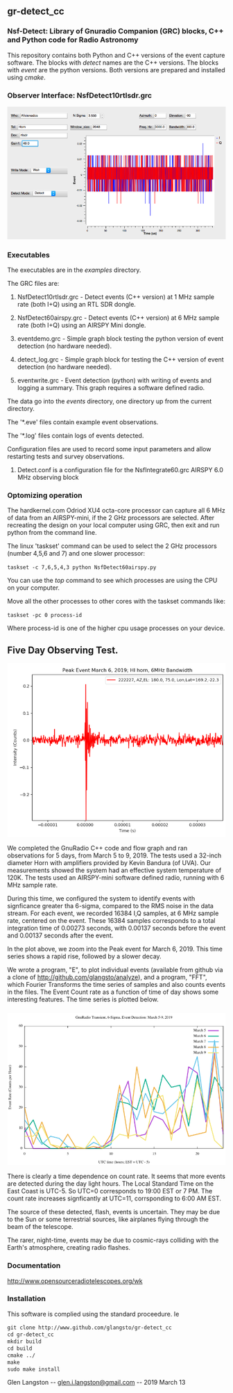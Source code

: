 ## gr-detect_cc

### Nsf-Detect: Library of Gnuradio Companion (GRC) blocks, C++  and Python code for Radio Astronomy

This repository contains both Python and C++ versions of the event capture software.
The blocks with _detect_ names are the C++ versions.   The blocks with _event_ are the python versions.  Both
versions are prepared and installed using _cmake_.

### Observer Interface: NsfDetect10rtlsdr.grc

![Observer Inteface](/images/NsfDetect10rtlsdr.png)

### Executables

The executables are in the _examples_ directory.

The GRC files are:

1. NsfDetect10rtlsdr.grc - Detect events (C++ version) at 1 MHz sample rate (both I+Q) using an RTL SDR dongle.

1. NsfDetect60airspy.grc - Detect events (C++ version) at 6 MHz sample rate (both I+Q) using an AIRSPY Mini dongle.

1. eventdemo.grc - Simple graph block testing the python version of event detection (no hardware needed).

1. detect_log.grc - Simple graph block for  testing the C++ version of event detection (no hardware needed).

1. eventwrite.grc - Event detection (python) with writing of events and logging a summary.  This graph requires a software defined radio.

The data go into the _events_ directory, one directory up from the current directory.

The '*.eve' files contain example event observations. 

The '*.log' files contain logs of events detected.

Configuration files are used to record some input parameters and allow restarting tests and survey observations.

1.  Detect.conf is a configuration file for the NsfIntegrate60.grc AIRSPY 6.0 MHz observing block

### Optomizing operation
The hardkernel.com Odriod XU4 octa-core processor can capture all 6 MHz of data from an AIRSPY-mini, if the 2 GHz processors are selected.  After recreating the design on your local computer using GRC, then exit and run python from the command line.

The linux 'taskset' command can be used to select the 2 GHz processors (number 4,5,6 and 7) and one slower processor:

`taskset -c 7,6,5,4,3 python NsfDetect60airspy.py`

You can use the _top_ command to see which processes are using the CPU on your computer.

Move all the other processes to other cores with the taskset commands like:

`taskset -pc 0 process-id`

Where process-id is one of the higher cpu usage processes on your device.

## Five Day Observing Test.
![Five Day Survey](/images/PeakEvent19March6.png)

We completed the GnuRadio C++ code and flow graph and ran observations for 5 days, from March 5 to 9, 2019.
The tests used a 32-inch diameter Horn with amplifiers provided by Kevin Bandura (of UVA).   Our measurements showed the system had an effective system temperature of 120K.   The tests used an AIRSPY-mini
software defined radio, running with 6 MHz sample rate.

During this time, we configured the system to identify events with signficance greater tha 6-sigma, compared to the RMS noise in the
data stream.    For each event, we recorded 16384 I,Q samples, at 6 MHz sample rate, centered on the event.
These 16384 samples corresponds to a total integration time of 0.00273 seconds, with 0.00137 seconds before the
event and 0.00137 seconds after the event.

In the plot above, we zoom into the Peak event for March 6, 2019.   This time series shows a rapid rise, followed by a slower decay.

We wrote a program, "E", to plot individual events (available from github via a clone of http://github.com/glangsto/analyze),
and a program, "FFT", which Fourier Transforms the time series of samples and also counts events in the files.
The Event Count rate as a function of time of day shows some interesting features.  The time series is plotted below.

###

![Documentation](/images/EventsDetected6Sigma19March5-9.png)

There is clearly a time dependence on count rate.    It seems that more events are detected during the day light hours.
The Local Standard Time on the East Coast is UTC-5.  So UTC=0 corresponds to 19:00 EST or 7 PM.
The count rate increases signficantly at UTC=11, corrsponding to 6:00 AM EST.

The source of these detected, flash, events is uncertain.  They may be due to the Sun or some terrestrial sources, like airplanes flying through the beam of the telescope.

The rarer, night-time, events may be due to cosmic-rays colliding with the Earth's atmosphere, creating radio flashes.



### Documentation

http://www.opensourceradiotelescopes.org/wk

### Installation

This software is complied using the standard proceedure.  Ie

``` 
git clone http://www.github.com/glangsto/gr-detect_cc
cd gr-detect_cc
mkdir build
cd build
cmake ../
make 
sudo make install
```

Glen Langston -- glen.i.langston@gmail.com -- 2019 March 13
